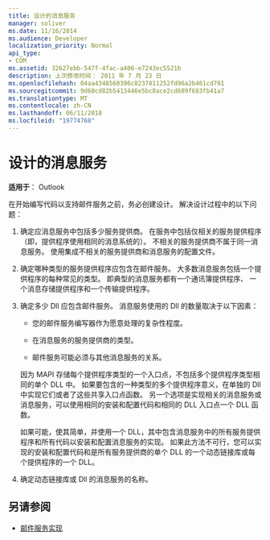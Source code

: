 ```yaml
---
title: 设计的消息服务
manager: soliver
ms.date: 11/16/2014
ms.audience: Developer
localization_priority: Normal
api_type:
- COM
ms.assetid: 32627ebb-547f-4fac-a406-e7243ec5521b
description: 上次修改时间： 2011 年 7 月 23 日
ms.openlocfilehash: 04aa4348560396c8237811252fd96a2b461cd791
ms.sourcegitcommit: 9d60cd82b5413446e5bc8ace2cd689f683fb41a7
ms.translationtype: MT
ms.contentlocale: zh-CN
ms.lasthandoff: 06/11/2018
ms.locfileid: "19774768"
---
```

# <a name="designing-a-message-service"></a>设计的消息服务

**适用于**： Outlook 
  
在开始编写代码以支持邮件服务之前，务必创建设计。 解决设计过程中的以下问题：
  
1. 确定应消息服务中包括多少服务提供商。 在服务中包括仅相关的服务提供程序 （即，提供程序使用相同的消息系统的）。 不相关的服务提供商不属于同一消息服务。 使用集成不相关的服务提供商和消息服务的配置文件。
    
2. 确定哪种类型的服务提供程序应包含在邮件服务。 大多数消息服务包括一个提供程序的每种常见的类型。 即典型的消息服务都有一个通讯簿提供程序、 一个消息存储提供程序和一个传输提供程序。
    
3. 确定多少 Dll 应包含邮件服务。 消息服务使用的 Dll 的数量取决于以下因素：
    
   - 您的邮件服务编写器作为愿意处理的复杂性程度。
    
   - 在消息服务的服务提供商的类型。
    
   - 邮件服务可能必须与其他消息服务的关系。
    
   因为 MAPI 存储每个提供程序类型的一个入口点，不包括多个提供程序类型相同的单个 DLL 中。 如果要包含的一种类型的多个提供程序意义，在单独的 Dll 中实现它们或者了这些共享入口点函数。 另一个选项是实现相关的消息服务或消息服务，可以使用相同的安装和配置代码和相同的 DLL 入口点一个 DLL 函数。
    
   如果可能，使其简单，并使用一个 DLL，其中包含消息服务中的所有服务提供程序和所有代码以安装和配置消息服务的实现。 如果此方法不可行，您可以实现的安装和配置代码和是所有服务提供商的单个 DLL 的一个动态链接库或每个提供程序的一个 DLL。
    
4. 确定动态链接库或 Dll 的消息服务的名称。 
    
## <a name="see-also"></a>另请参阅

- [邮件服务实现](message-service-implementation.md)

